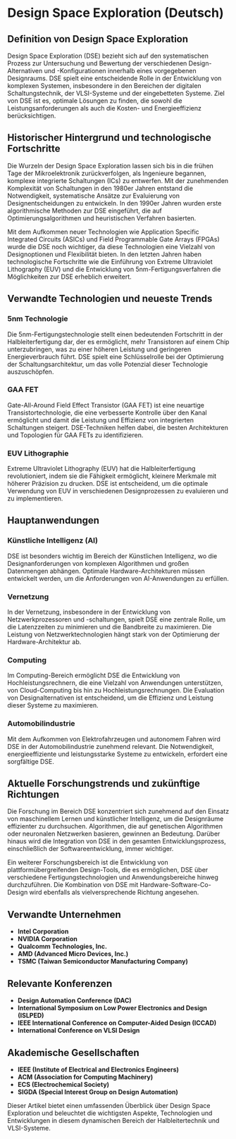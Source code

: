 # Design Space Exploration (Deutsch)

## Definition von Design Space Exploration

Design Space Exploration (DSE) bezieht sich auf den systematischen Prozess zur Untersuchung und Bewertung der verschiedenen Design-Alternativen und -Konfigurationen innerhalb eines vorgegebenen Designraums. DSE spielt eine entscheidende Rolle in der Entwicklung von komplexen Systemen, insbesondere in den Bereichen der digitalen Schaltungstechnik, der VLSI-Systeme und der eingebetteten Systeme. Ziel von DSE ist es, optimale Lösungen zu finden, die sowohl die Leistungsanforderungen als auch die Kosten- und Energieeffizienz berücksichtigen.

## Historischer Hintergrund und technologische Fortschritte

Die Wurzeln der Design Space Exploration lassen sich bis in die frühen Tage der Mikroelektronik zurückverfolgen, als Ingenieure begannen, komplexe integrierte Schaltungen (ICs) zu entwerfen. Mit der zunehmenden Komplexität von Schaltungen in den 1980er Jahren entstand die Notwendigkeit, systematische Ansätze zur Evaluierung von Designentscheidungen zu entwickeln. In den 1990er Jahren wurden erste algorithmische Methoden zur DSE eingeführt, die auf Optimierungsalgorithmen und heuristischen Verfahren basierten.

Mit dem Aufkommen neuer Technologien wie Application Specific Integrated Circuits (ASICs) und Field Programmable Gate Arrays (FPGAs) wurde die DSE noch wichtiger, da diese Technologien eine Vielzahl von Designoptionen und Flexibilität bieten. In den letzten Jahren haben technologische Fortschritte wie die Einführung von Extreme Ultraviolet Lithography (EUV) und die Entwicklung von 5nm-Fertigungsverfahren die Möglichkeiten zur DSE erheblich erweitert.

## Verwandte Technologien und neueste Trends

### 5nm Technologie

Die 5nm-Fertigungstechnologie stellt einen bedeutenden Fortschritt in der Halbleiterfertigung dar, der es ermöglicht, mehr Transistoren auf einem Chip unterzubringen, was zu einer höheren Leistung und geringeren Energieverbrauch führt. DSE spielt eine Schlüsselrolle bei der Optimierung der Schaltungsarchitektur, um das volle Potenzial dieser Technologie auszuschöpfen.

### GAA FET

Gate-All-Around Field Effect Transistor (GAA FET) ist eine neuartige Transistortechnologie, die eine verbesserte Kontrolle über den Kanal ermöglicht und damit die Leistung und Effizienz von integrierten Schaltungen steigert. DSE-Techniken helfen dabei, die besten Architekturen und Topologien für GAA FETs zu identifizieren.

### EUV Lithographie

Extreme Ultraviolet Lithography (EUV) hat die Halbleiterfertigung revolutioniert, indem sie die Fähigkeit ermöglicht, kleinere Merkmale mit höherer Präzision zu drucken. DSE ist entscheidend, um die optimale Verwendung von EUV in verschiedenen Designprozessen zu evaluieren und zu implementieren.

## Hauptanwendungen

### Künstliche Intelligenz (AI)

DSE ist besonders wichtig im Bereich der Künstlichen Intelligenz, wo die Designanforderungen von komplexen Algorithmen und großen Datenmengen abhängen. Optimale Hardware-Architekturen müssen entwickelt werden, um die Anforderungen von AI-Anwendungen zu erfüllen.

### Vernetzung

In der Vernetzung, insbesondere in der Entwicklung von Netzwerkprozessoren und -schaltungen, spielt DSE eine zentrale Rolle, um die Latenzzeiten zu minimieren und die Bandbreite zu maximieren. Die Leistung von Netzwerktechnologien hängt stark von der Optimierung der Hardware-Architektur ab.

### Computing

Im Computing-Bereich ermöglicht DSE die Entwicklung von Hochleistungsrechnern, die eine Vielzahl von Anwendungen unterstützen, von Cloud-Computing bis hin zu Hochleistungsrechnungen. Die Evaluation von Designalternativen ist entscheidend, um die Effizienz und Leistung dieser Systeme zu maximieren.

### Automobilindustrie

Mit dem Aufkommen von Elektrofahrzeugen und autonomem Fahren wird DSE in der Automobilindustrie zunehmend relevant. Die Notwendigkeit, energieeffiziente und leistungsstarke Systeme zu entwickeln, erfordert eine sorgfältige DSE.

## Aktuelle Forschungstrends und zukünftige Richtungen

Die Forschung im Bereich DSE konzentriert sich zunehmend auf den Einsatz von maschinellem Lernen und künstlicher Intelligenz, um die Designräume effizienter zu durchsuchen. Algorithmen, die auf genetischen Algorithmen oder neuronalen Netzwerken basieren, gewinnen an Bedeutung. Darüber hinaus wird die Integration von DSE in den gesamten Entwicklungsprozess, einschließlich der Softwareentwicklung, immer wichtiger.

Ein weiterer Forschungsbereich ist die Entwicklung von plattformübergreifenden Design-Tools, die es ermöglichen, DSE über verschiedene Fertigungstechnologien und Anwendungsbereiche hinweg durchzuführen. Die Kombination von DSE mit Hardware-Software-Co-Design wird ebenfalls als vielversprechende Richtung angesehen.

## Verwandte Unternehmen

- **Intel Corporation**
- **NVIDIA Corporation**
- **Qualcomm Technologies, Inc.**
- **AMD (Advanced Micro Devices, Inc.)**
- **TSMC (Taiwan Semiconductor Manufacturing Company)**

## Relevante Konferenzen

- **Design Automation Conference (DAC)**
- **International Symposium on Low Power Electronics and Design (ISLPED)**
- **IEEE International Conference on Computer-Aided Design (ICCAD)**
- **International Conference on VLSI Design**

## Akademische Gesellschaften

- **IEEE (Institute of Electrical and Electronics Engineers)**
- **ACM (Association for Computing Machinery)**
- **ECS (Electrochemical Society)**
- **SIGDA (Special Interest Group on Design Automation)**

Dieser Artikel bietet einen umfassenden Überblick über Design Space Exploration und beleuchtet die wichtigsten Aspekte, Technologien und Entwicklungen in diesem dynamischen Bereich der Halbleitertechnik und VLSI-Systeme.